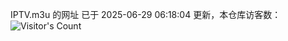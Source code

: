 IPTV.m3u 的网址 已于 2025-06-29 06:18:04 更新，本仓库访客数：![Visitor's Count](https://profile-counter.glitch.me/hero1898_tv/count.svg)

